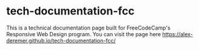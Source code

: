 # tech-documentation-fcc
This is a technical documentation page built for FreeCodeCamp's Responsive Web Design program. You can visit the page here https://alex-deremer.github.io/tech-documentation-fcc/
